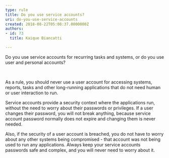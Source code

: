```yaml
---
type: rule
title: Do you use service accounts?
uri: do-you-use-service-accounts
created: 2018-08-22T05:08:37.0000000Z
authors:
- id: 73
  title: Kaique Biancatti

---
```




<span class='intro'> Do you use service accounts for recurring tasks and systems, or do you use user and personal accounts?<br> </span>

<p><br></p><p>​As a rule, you should never use a user account for accessing systems, reports, tasks and other long-running&#160;applications that do not need human or user interaction to run.</p><p>Service accounts provide a security context where the applications run, without the need to worry about their passwords or privileges. If a user changes their password, you will not break anything, because service account password normally does not expire and changing them is never needed. <br></p><p>Also, if the security of a user account is breached, you do not have to worry about any other systems being compromised - that account was not being used to run any applications. Always keep your service accounts passwords safe and complex, and you will never need to worry about it.​</p>


